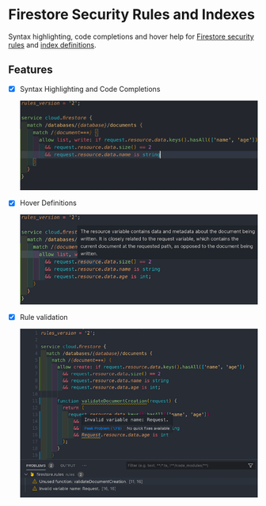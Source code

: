 # Firestore Security Rules and Indexes

Syntax highlighting, code completions and hover help for [Firestore security rules](https://cloud.google.com/firestore/docs/reference/security/) and [index definitions](https://cloud.google.com/firestore/docs/reference/rest/v1beta1/projects.databases.indexes).

## Features

- [x] Syntax Highlighting and Code Completions

  ![rule autocomplete](https://github.com/mathieudutour/vscode-firebase/raw/master/./docs/rule-autocomplete.gif)

- [x] Hover Definitions

  ![rule hover](https://github.com/mathieudutour/vscode-firebase/raw/master/./docs/rule-hover.png)

- [x] Rule validation

  ![rule linting](https://github.com/mathieudutour/vscode-firebase/raw/master/./docs/rule-linting.png)
